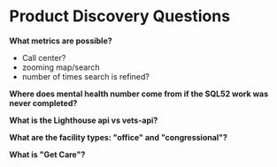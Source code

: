 # Product Discovery Questions

**What metrics are possible?**
  - Call center?
  - zooming map/search
  - number of times search is refined?
  
**Where does mental health number come from if the SQL52 work was never completed?**

**What is the Lighthouse api vs vets-api?**

**What are the facility types: "office" and "congressional"?**

**What is "Get Care"?**


